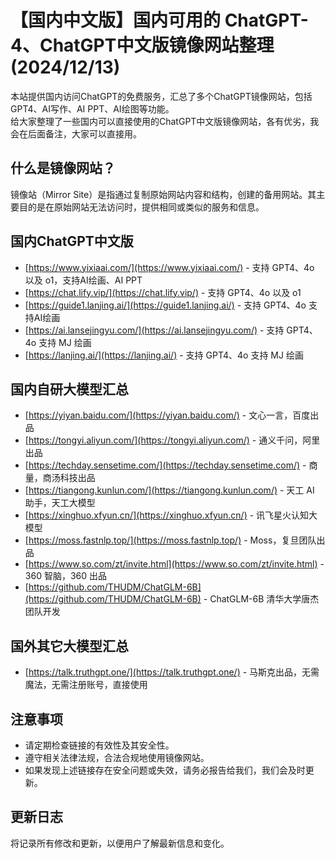 # 【国内中文版】国内可用的 ChatGPT-4、ChatGPT中文版镜像网站整理 (2024/12/13)   
 
本站提供国内访问ChatGPT的免费服务，汇总了多个ChatGPT镜像网站，包括GPT4、AI写作、AI PPT、AI绘图等功能。<br /> 
给大家整理了一些国内可以直接使用的ChatGPT中文版镜像网站，各有优劣，我会在后面备注，大家可以直接用。 

## 什么是镜像网站？
镜像站（Mirror Site）是指通过复制原始网站内容和结构，创建的备用网站。其主要目的是在原始网站无法访问时，提供相同或类似的服务和信息。

## 国内ChatGPT中文版

- [https://www.yixiaai.com/](https://www.yixiaai.com/) - 支持 GPT4、4o 以及 o1，支持AI绘画、AI PPT
- [https://chat.lify.vip/](https://chat.lify.vip/) - 支持 GPT4、4o 以及 o1
- [https://guide1.lanjing.ai/](https://guide1.lanjing.ai/) - 支持 GPT4、4o 支持AI绘画
- [https://ai.lansejingyu.com/](https://ai.lansejingyu.com/) - 支持 GPT4、4o 支持 MJ 绘画
- [https://lanjing.ai/](https://lanjing.ai/) - 支持 GPT4、4o 支持 MJ 绘画

## 国内自研大模型汇总

- [https://yiyan.baidu.com/](https://yiyan.baidu.com/) - 文心一言，百度出品
- [https://tongyi.aliyun.com/](https://tongyi.aliyun.com/) - 通义千问，阿里出品
- [https://techday.sensetime.com/](https://techday.sensetime.com/) - 商量，商汤科技出品
- [https://tiangong.kunlun.com/](https://tiangong.kunlun.com/) - 天工 AI 助手，天工大模型
- [https://xinghuo.xfyun.cn/](https://xinghuo.xfyun.cn/) - 讯飞星火认知大模型
- [https://moss.fastnlp.top/](https://moss.fastnlp.top/) - Moss，复旦团队出品
- [https://www.so.com/zt/invite.html](https://www.so.com/zt/invite.html) - 360 智脑，360 出品
- [https://github.com/THUDM/ChatGLM-6B](https://github.com/THUDM/ChatGLM-6B) - ChatGLM-6B 清华大学唐杰团队开发

## 国外其它大模型汇总

- [https://talk.truthgpt.one/](https://talk.truthgpt.one/) - 马斯克出品，无需魔法，无需注册账号，直接使用

## 注意事项

- 请定期检查链接的有效性及其安全性。
- 遵守相关法律法规，合法合规地使用镜像网站。
- 如果发现上述链接存在安全问题或失效，请务必报告给我们，我们会及时更新。

## 更新日志

将记录所有修改和更新，以便用户了解最新信息和变化。
